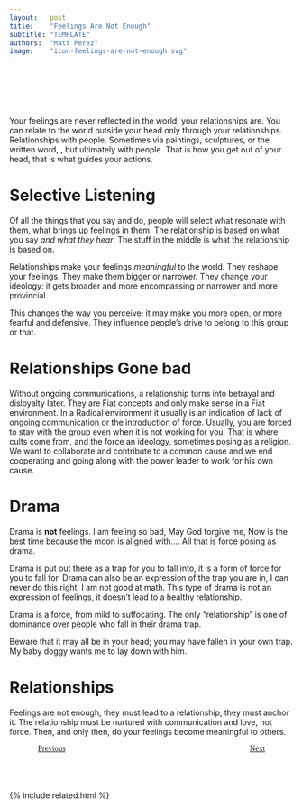 ```yaml
---
layout:   post
title:    "Feelings Are Not Enough"
subtitle: "TEMPLATE"
authors:  "Matt Perez"
image:    "icon-feelings-are-not-enough.svg"
---
```


<div style="display:none;">
 <p>My feelings are never reflected in the world, my relationships are. I can relate to the world outside my head only through my relationships.</p>
</div>

<h1>&nbsp;</h1>
 <p>Your feelings are never reflected in the world, your relationships are. You can relate to the world outside your head only through your relationships. Relationships with people. Sometimes via paintings, sculptures, or the written word, , but ultimately with people. That is how you get out of your head, that is what guides your actions.</p>

<h1>Selective Listening</h1>
 <p>Of all the things that you say and do, people will select what resonate with them, what brings up feelings in them. The relationship is based on what you say <em>and what they hear</em>. The stuff in the middle is what the relationship is based on.</p>
 <p>Relationships make your feelings <em>meaningful</em> to the world. They reshape your feelings. They make them bigger or narrower. They change your ideology: it gets broader and more encompassing or narrower and more provincial.</p>
 <p>This changes the way you perceive; it may make you more open, or more fearful and defensive. They influence people&rsquo;s drive to belong to this group or that.</p>

<h1>Relationships Gone bad</h1>
 <p>Without ongoing communications, a relationship turns into betrayal and disloyalty later. They are <span class='_paradigm'>Fiat</span> concepts and only make sense in a <span class='_paradigm'>Fiat</span> environment. In a <span class='_paradigm'>Radical</span> environment it usually is an indication of lack of ongoing communication or the introduction of force. Usually, you are forced to stay with the group even when it is not working for you. That is where cults come from, and the force an ideology, sometimes posing as a religion. We want to collaborate and contribute to a common cause and we end cooperating and going along with the power leader to work for his own cause.</p>

<h1>Drama</h1>
 <p>Drama is <strong>not</strong> feelings. <span class="_quotespan">I am feeling so bad,</span> <span class="_quotespan">May God forgive me,</span> <span class="_quotespan">Now is the best time because the moon is aligned with&hellip;</span>. All that is force posing as drama.</p>
 <p>Drama is put out there as a trap for you to fall into, it is a form of force for you to fall for. Drama can also be an expression of the trap you are in, <span class="_quotespan">I can never do this right,</span> <span class="_quotespan">I am not good at math.</span> This type of drama is not an expression of feelings, it doesn&rsquo;t lead to a healthy relationship.</p>
 <p>Drama is a force, from mild to suffocating. The only &ldquo;relationship&rdquo; is one of dominance over people who fall in their drama trap.</p>
 <p></p>
 <p>Beware that it may all be in your head; you may have fallen in your own trap. <span class="_quotespan">My baby doggy wants me to lay down with him.</span>

<h1>Relationships</h1>
 <p>Feelings are not enough, they must lead to a relationship, they must anchor it. The relationship must be nurtured with communication and love, not force. Then, and only then, do your feelings become meaningful to others.</p>

<div style="margin-bottom:1in; width:80%; padding:0 10%; font-family: American Typewriter, serif; ">
 <span style="float:left;  "><a href="https://radicalcompanies.com/2022/12/13/meaning-and-belonging-are-not-enough">  Previous</a></span>
 <span style="float:right; "><a href="https://radicalcompanies.com/2023/05/01/meaning-and-belong-happen-in-community">    Next</a></span>
</div>

{% include related.html %}